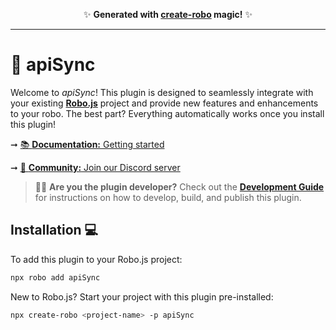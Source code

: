 <p align="center">✨ <strong>Generated with <a href="https://roboplay.dev/create-robo">create-robo</a> magic!</strong> ✨</p>

---

# 🚀 apiSync

Welcome to _apiSync_! This plugin is designed to seamlessly integrate with your existing **[Robo.js](https://github.com/Wave-Play/robo)** project and provide new features and enhancements to your robo. The best part? Everything automatically works once you install this plugin!

➞ [📚 **Documentation:** Getting started](https://docs.roboplay.dev/docs/getting-started)

➞ [🚀 **Community:** Join our Discord server](https://roboplay.dev/discord)

> 👩‍💻 **Are you the plugin developer?** Check out the **[Development Guide](DEVELOPMENT.md)** for instructions on how to develop, build, and publish this plugin.

## Installation 💻

To add this plugin to your Robo.js project:

```bash
npx robo add apiSync
```

New to Robo.js? Start your project with this plugin pre-installed:

```bash
npx create-robo <project-name> -p apiSync
```

<!-- Replace the following with your plugin's usage instructions. -->
<!--
## Usage 🎨

This plugin provides awesome new features to your Robo.js project. Here's an example of how you can use them in your project:
-->
